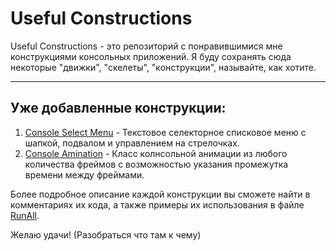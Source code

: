 ﻿# Useful Constructions

Useful Constructions - это репозиторий с понравившимися мне конструкциями консольных приложений.
Я буду сохранять сюда некоторые "движки", "скелеты", "конструкции", называйте, как хотите.

---

## Уже добавленные конструкции:

1. [Console Select Menu](https://github.com/Genriix/UsefulConstructions/blob/master/ConsoleSelectMenu.cs) - Текстовое селекторное списковое меню с шапкой, подвалом и управлением на стрелочках.
2. [Console Amination](https://github.com/Genriix/UsefulConstructions/blob/master/ConsoleAnimation.cs) - Класс колнсольной анимации из любого количества фреймов с возможностью указания промежутка времени между фреймами.

Более подробное описание каждой конструкции вы сможете найти в комментариях их кода, а также примеры их использования в файле [RunAll](https://github.com/Genriix/UsefulConstructions/blob/master/RunAll.cs).

Желаю удачи! (Разобраться что там к чему)